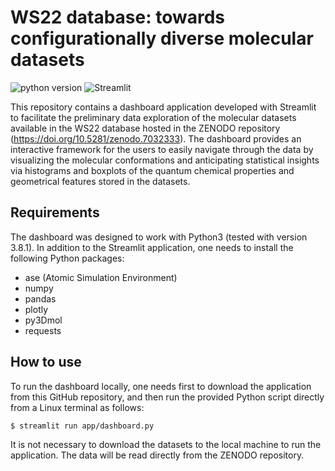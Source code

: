 # WS22 database: towards configurationally diverse molecular datasets

![python version](https://img.shields.io/badge/python-3.8-blue?logo=python) 
![Streamlit](https://img.shields.io/badge/Streamlit-Library-orange.svg)

This repository contains a dashboard application developed with Streamlit to facilitate the preliminary
data exploration of the molecular datasets available in the WS22 database hosted in the ZENODO repository
(https://doi.org/10.5281/zenodo.7032333). The dashboard provides an interactive framework for the users
to easily navigate through the data by visualizing the molecular conformations and anticipating statistical 
insights via histograms and boxplots of the quantum chemical properties and geometrical features stored in
the datasets.

## Requirements

The dashboard was designed to work with Python3 (tested with version 3.8.1). In addition to the Streamlit
application, one needs to install the following Python packages:

- ase (Atomic Simulation Environment)
- numpy
- pandas
- plotly
- py3Dmol
- requests

## How to use

To run the dashboard locally, one needs first to download the application from this GitHub repository, and
then run the provided Python script directly from a Linux terminal as follows:

```sh
$ streamlit run app/dashboard.py
```

It is not necessary to download the datasets to the local machine to run the application. The data will be 
read directly from the ZENODO repository.
